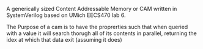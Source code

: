 A generically sized Content Addressable Memory or CAM written in SystemVerilog based on UMich EECS470 lab 6.

The Purpose of a cam is to have the proprerties such that when queried with a value it will search thorugh all of its contents in parallel, returning the idex at which that data exit (assuming it does)

